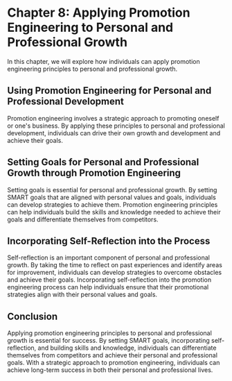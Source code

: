 Chapter 8: Applying Promotion Engineering to Personal and Professional Growth
=============================================================================

In this chapter, we will explore how individuals can apply promotion engineering principles to personal and professional growth.

Using Promotion Engineering for Personal and Professional Development
---------------------------------------------------------------------

Promotion engineering involves a strategic approach to promoting oneself or one's business. By applying these principles to personal and professional development, individuals can drive their own growth and development and achieve their goals.

Setting Goals for Personal and Professional Growth through Promotion Engineering
--------------------------------------------------------------------------------

Setting goals is essential for personal and professional growth. By setting SMART goals that are aligned with personal values and goals, individuals can develop strategies to achieve them. Promotion engineering principles can help individuals build the skills and knowledge needed to achieve their goals and differentiate themselves from competitors.

Incorporating Self-Reflection into the Process
----------------------------------------------

Self-reflection is an important component of personal and professional growth. By taking the time to reflect on past experiences and identify areas for improvement, individuals can develop strategies to overcome obstacles and achieve their goals. Incorporating self-reflection into the promotion engineering process can help individuals ensure that their promotional strategies align with their personal values and goals.

Conclusion
----------

Applying promotion engineering principles to personal and professional growth is essential for success. By setting SMART goals, incorporating self-reflection, and building skills and knowledge, individuals can differentiate themselves from competitors and achieve their personal and professional goals. With a strategic approach to promotion engineering, individuals can achieve long-term success in both their personal and professional lives.
